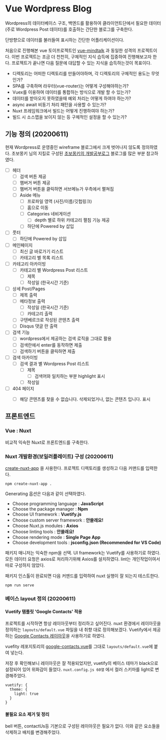 # Vue Wordpress Blog

Wordpress의 데이터베이스 구조, 백엔드를 활용하여 클라이언트단에서 필요한 데이터(주로 Wordpress Post 데이터)를 호출하는 간단한 블로그를 구축한다.

단방향으로 데이터를 불러들여 표시하는 간단한 어플리케이션이다. 

처음으로 진행해본 vue 토이프로젝트인 [vue-mindtalk](https://github.com/kjkandrea/vue-mindtalk) 과 동일한 성격의 프로젝트이다. 이번 프로젝트는 조금 더 천천히, 구체적인 지식 습득에 집중하여 진행해보고자 한다. 프로젝트가 끝나면 다음 질문에 대답할 수 있는 지식을 습득하는것이 목표이다.

* 디렉토리는 어떠한 디렉토리를 만들어야하며, 각 디렉토리의 구체적인 용도는 무엇인가?
* SPA를 구축하며 라우터(vue-router)는 어떻게 구성해야하는가?
* Vuex를 이용하여 데이터를 통합하는 방식으로 개발 할 수 있는가?
* 데이터를 받아오지 못하였을때 예외 처리는 어떻게 하여야 하는가?
* async await 비동기 처리 패턴을 사용할 수 있는가?
* Nuxt 프레임워크에서 빌드는 어떻게 진행하여야 하는가?
* 빌드 시 소스맵을 보이지 않는 등 구체적인 설정을 할 수 있는가?

## 기능 정의 (20200611)

현재 Wordpress로 운영중인 wireframe 블로그에서 크게 벗어나지 않도록 정의하였다. 초보몽키 님의 지킬로 구성된 [초보몽키의 개발공부로그](wayhome25.github.io) 블로그를 많은 부분 참고하였다.

* [ ] 헤더
  * [ ] 검색 버튼 제공
  * [ ] 햄버거 버튼 제공
  * [ ] 햄버거 버튼을 클릭하면 서브메뉴가 우측에서 펼쳐짐
  * [ ] Aside 메뉴
    * [ ] 프로파일 영역 (사진/이름/깃헙링크)
    * [ ] 홈으로 이동
    * [ ] Categories 네비게이션
      * [ ] depth 별로 하위 카테고리 펼침 기능 제공
    * [ ] 하단에 Powered by 삽입

* [ ] 풋터
  * [ ] 하단에 Powered by 삽입

* [ ] 메인페이지
  * [ ] 최신 글 바로가기 리스트
  * [ ] 카테고리 별 목록 리스트

* [ ] 카테고리 아카이빙 
  * [ ] 카테고리 별 Wordpress Post 리스트
    * [ ] 제목
    * [ ] 작성일 (한국시간 기준)

* [ ] 상세 Post/Pages
  * [ ] 제목 출력
  * [ ] 메타정보 출력
    * [ ] 작성일 (한국시간 기준)
    * [ ] 카테고리 출력
  * [ ] 구텐베르크로 작성된 콘텐츠 출력
  * [ ] Disqus 댓글 란 출력

* [ ] 검색 기능
  * [ ] wordpress에서 제공하는 검색 로직을 그대로 활용
  * [ ] 검색란에서 enter를 동작하면 제출
  * [ ] 검색하기 버튼을 클릭하면 제출

* [ ] 검색 아카이빙
  * [ ] 검색 결과 별 Wordpress Post 리스트
    * [ ] 제목
      * [ ] 검색어와 일치하는 부분 highlight 표시
    * [ ] 작성일

* [ ] 404 페이지
  * [ ] 해당 콘텐츠를 찾을 수 없습니다. 삭제되었거나, 없는 콘텐츠 입니다. 표시


## 프론트엔드

### Vue : Nuxt

비교적 익숙한 Nuxt로 프론트엔드를 구축한다.

### Nuxt 개발환경(보일러플레이트) 구성 (20200611)

[create-nuxt-app](https://ko.nuxtjs.org/guide/installation/) 을 사용한다.
프로젝트 디렉토리를 생성하고 다음 커맨드를 입력한다.

```
npm create-nuxt-app .
```

Generating 옵션은 다음과 같이 선택하였다.

* Choose programming language : **JavaScript**
* Choose the package manager : **Npm**
* Choose UI framework : **Vuetify.js**
* Choose custom server framework : **안쓸래요!**
* Choose Nuxt.js modules : **Axios**
* Choose linting tools : **안쓸래요!**
* Choose rendering mode : **Single Page App**
* Choose development tools : **jsconfig.json (Recommended for VS Code)**

패키지 매니저는 익숙한 npm을 선택. UI framework는 Vuetify를 사용하기로 하였다. 모든 데이터 요청은 axios로 처리하기위해 Axios를 설치하였다. lint는 개인작업이여서 따로 구성하지 않았다. 

패키지 인스톨이 완료되면 다음 커맨드를 입력하여 nuxt 실행이 잘 되는지 테스트한다.

```
npm run serve
```

### 베이스 layout 정의 (20200611)

#### Vuetify 탬플릿 'Google Contacts' 적용

프로젝트를 시작하면 항상 레이아웃부터 정리하고 싶어진다.
nuxt 환경에서 레이아웃을 정의하는 `layouts/default.vue` 파일을 내 취향 대로 정의해보겠다. Vuetify에서 제공하는 [Google Contacts 레이아웃](https://vuetifyjs.com/ko/examples/layouts/google-contacts/)을 사용하기로 하였다. 

vuefity 레포지토리의 [google-contacts.vue](https://github.com/vuetifyjs/vuetify/blob/master/packages/docs/src/layouts/layouts/demos/google-contacts.vue)를 그대로 `layouts/default.vue`에 붙여 넣는다.

저장 후 확인해보니 레이아웃은 잘 적용되었지만, vuetify의 베이스 테마가 black으로 설정되어 있어 위화감이 들었다. `nuxt.config.js 60열` 에서 컬러 스키마를 light로 변경해주었다.

```
vuetify: {
  theme: {
    light: true
  }
}
```

#### 불필요 요소 제거 및 정리

bell 버튼, contactUs등 기본으로 구성된 레이아웃은 필요가 없다. 이와 같은 요소들을 삭제하고 배치를 변경해주었다.

